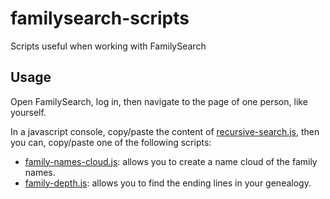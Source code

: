 # familysearch-scripts
Scripts useful when working with FamilySearch

## Usage
Open FamilySearch, log in, then navigate to the page of one person, like yourself.

In a javascript console, copy/paste the content of [recursive-search.js](recursive-search.js), then you can, copy/paste one of the following scripts:
* [family-names-cloud.js](family-names-cloud.js): allows you to create a name cloud of the family names.
* [family-depth.js](family-depth.js): allows you to find the ending lines in your genealogy.
